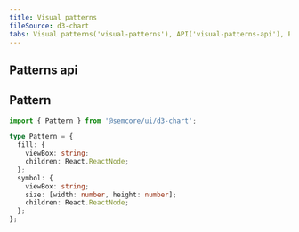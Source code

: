 ```yaml
---
title: Visual patterns
fileSource: d3-chart
tabs: Visual patterns('visual-patterns'), API('visual-patterns-api'), Examples('visual-patterns-code')
---
```


## Patterns api

## Pattern

```js
import { Pattern } from '@semcore/ui/d3-chart';
```

```ts
type Pattern = {
  fill: {
    viewBox: string;
    children: React.ReactNode;
  };
  symbol: {
    viewBox: string;
    size: [width: number, height: number];
    children: React.ReactNode;
  };
};
```

<TypesView type="Pattern" :types={...types} />

<script setup>import { data as types } from '@types.data.ts';</script>
